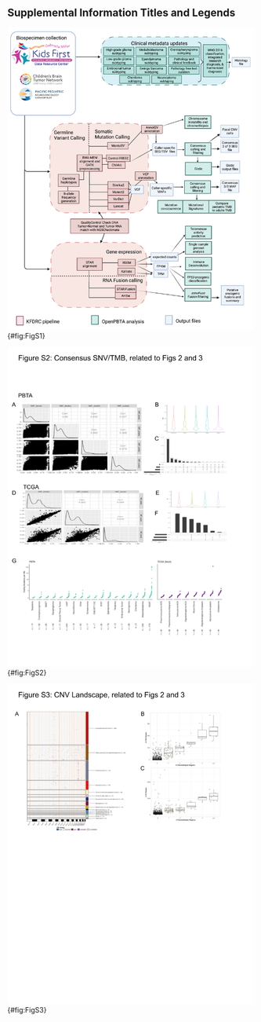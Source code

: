 ## Supplemental Information Titles and Legends

![OpenPBTA Project Workflow, Related to Figure 1.](images/supplement/Figure-S1.png){#fig:FigS1}

![Validation of Consensus SNV calls and Tumor Mutation Burden, Related to Figures 2 and 3.](images/supplement/Figure-S2.png){#fig:FigS2}

![Genomic instability of pediatric brain tumors, Related to Figures 2 and 3.](images/supplement/Figure-S3.png){#fig:FigS3}

